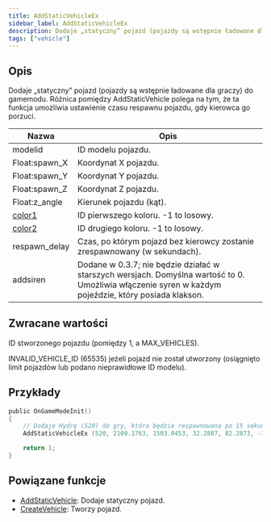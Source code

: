 ```yaml
---
title: AddStaticVehicleEx
sidebar_label: AddStaticVehicleEx
description: Dodaje „statyczny” pojazd (pojazdy są wstępnie ładowane dla graczy) do gamemodu.
tags: ["vehicle"]
---
```


## Opis

Dodaje „statyczny” pojazd (pojazdy są wstępnie ładowane dla graczy) do gamemodu. Różnica pomiędzy AddStaticVehicle polega na tym, że ta funkcja umożliwia ustawienie czasu respawnu pojazdu, gdy kierowca go porzuci.

| Nazwa                                    | Opis                                                                                                                                                 |
| ---------------------------------------- | ---------------------------------------------------------------------------------------------------------------------------------------------------- |
| modelid                                  | ID modelu pojazdu.                                                                                                                                   |
| Float:spawn_X                            | Koordynat X pojazdu.                                                                                                                                 |
| Float:spawn_Y                            | Koordynat Y pojazdu.                                                                                                                                 |
| Float:spawn_Z                            | Koordynat Z pojazdu.                                                                                                                                 |
| Float:z_angle                            | Kierunek pojazdu (kąt).                                                                                                                              |
| [color1](../resources/vehiclecolorid.md) | ID pierwszego koloru. -1 to losowy.                                                                                                                  |
| [color2](../resources/vehiclecolorid.md) | ID drugiego koloru. -1 to losowy.                                                                                                                    |
| respawn_delay                            | Czas, po którym pojazd bez kierowcy zostanie zrespawnowany (w sekundach).                                                                            |
| addsiren                                 | Dodane w 0.3.7; nie będzie działać w starszych wersjach. Domyślna wartość to 0. Umożliwia włączenie syren w każdym pojeździe, który posiada klakson. |

## Zwracane wartości

ID stworzonego pojazdu (pomiędzy 1, a MAX_VEHICLES).

INVALID_VEHICLE_ID (65535) jeżeli pojazd nie został utworzony (osiągnięto limit pojazdów lub podano nieprawidłowe ID modelu).

## Przykłady

```c
public OnGameModeInit()
{
    // Dodaje Hydrę (520) do gry, która będzie respawnowana po 15 sekundach od porzucenia
    AddStaticVehicleEx (520, 2109.1763, 1503.0453, 32.2887, 82.2873, -1, -1, 15);

    return 1;
}
```

## Powiązane funkcje

- [AddStaticVehicle](AddStaticVehicle.md): Dodaje statyczny pojazd.
- [CreateVehicle](CreateVehicle.md): Tworzy pojazd.
